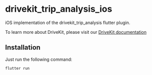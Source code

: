 # drivekit_trip_analysis_ios

iOS implementation of the drivekit_trip_analysis flutter plugin.

To learn more about DriveKit, please visit our [DriveKit documentation](https://docs.drivequant.com/)

## Installation

Just run the following command:
```shell
flutter run
```
